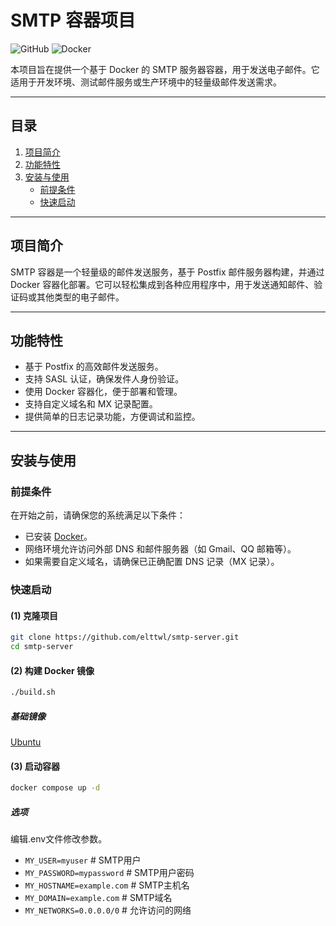 # SMTP 容器项目

![GitHub](https://img.shields.io/badge/Status-Active-green) ![Docker](https://img.shields.io/badge/Docker-Supported-blue)

本项目旨在提供一个基于 Docker 的 SMTP 服务器容器，用于发送电子邮件。它适用于开发环境、测试邮件服务或生产环境中的轻量级邮件发送需求。

---

## **目录**

1. [项目简介](#项目简介)
2. [功能特性](#功能特性)
3. [安装与使用](#安装与使用)
   - [前提条件](#前提条件)
   - [快速启动](#快速启动)

---

## **项目简介**

SMTP 容器是一个轻量级的邮件发送服务，基于 Postfix 邮件服务器构建，并通过 Docker 容器化部署。它可以轻松集成到各种应用程序中，用于发送通知邮件、验证码或其他类型的电子邮件。

---

## **功能特性**

- 基于 Postfix 的高效邮件发送服务。
- 支持 SASL 认证，确保发件人身份验证。
- 使用 Docker 容器化，便于部署和管理。
- 支持自定义域名和 MX 记录配置。
- 提供简单的日志记录功能，方便调试和监控。

---

## **安装与使用**

### **前提条件**

在开始之前，请确保您的系统满足以下条件：

- 已安装 [Docker](https://www.docker.com/)。
- 网络环境允许访问外部 DNS 和邮件服务器（如 Gmail、QQ 邮箱等）。
- 如果需要自定义域名，请确保已正确配置 DNS 记录（MX 记录）。

### **快速启动**

#### **(1) 克隆项目**

```bash
git clone https://github.com/elttwl/smtp-server.git
cd smtp-server
```

#### **(2) 构建 Docker 镜像**
```bash
./build.sh
```

##### 基础镜像
[Ubuntu](https://hub.docker.com/_/ubuntu/)

#### **(3) 启动容器**
```bash
docker compose up -d
```

##### 选项
编辑.env文件修改参数。
- `MY_USER=myuser` # SMTP用户
- `MY_PASSWORD=mypassword` # SMTP用户密码
- `MY_HOSTNAME=example.com` # SMTP主机名
- `MY_DOMAIN=example.com` # SMTP域名
- `MY_NETWORKS=0.0.0.0/0` # 允许访问的网络
